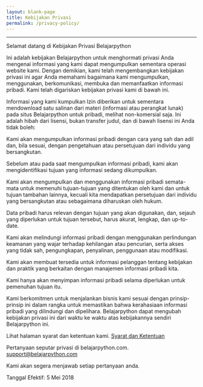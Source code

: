```yaml
---
layout: blank-page
title: Kebijakan Privasi
permalink: /privacy-policy/
---
```


---
Selamat datang di Kebijakan Privasi Belajarpython

Ini adalah kebijakan Belajarpython untuk menghormati privasi Anda mengenai informasi yang kami dapat mengumpulkan sementara operasi website kami. Dengan demikian, kami telah mengembangkan kebijakan privasi ini agar Anda memahami bagaimana kami mengumpulkan, menggunakan, berkomunikasi, membuka dan memanfaatkan informasi pribadi. Kami telah digariskan kebijakan privasi kami di bawah ini.

Informasi yang kami kumpulkan
Izin diberikan untuk sementara mendownload satu salinan dari materi (informasi atau perangkat lunak) pada situs Belajarpython untuk pribadi, melihat non-komersial saja. Ini adalah hibah dari lisensi, bukan transfer judul, dan di bawah lisensi ini Anda tidak boleh:

Kami akan mengumpulkan informasi pribadi dengan cara yang sah dan adil dan, bila sesuai, dengan pengetahuan atau persetujuan dari individu yang bersangkutan.

Sebelum atau pada saat mengumpulkan informasi pribadi, kami akan mengidentifikasi tujuan yang informasi sedang dikumpulkan.

Kami akan mengumpulkan dan menggunakan informasi pribadi semata-mata untuk memenuhi tujuan-tujuan yang ditentukan oleh kami dan untuk tujuan tambahan lainnya, kecuali kita mendapatkan persetujuan dari individu yang bersangkutan atau sebagaimana diharuskan oleh hukum.

Data pribadi harus relevan dengan tujuan yang akan digunakan, dan, sejauh yang diperlukan untuk tujuan tersebut, harus akurat, lengkap, dan up-to-date.

Kami akan melindungi informasi pribadi dengan menggunakan perlindungan keamanan yang wajar terhadap kehilangan atau pencurian, serta akses yang tidak sah, pengungkapan, penyalinan, penggunaan atau modifikasi.

Kami akan membuat tersedia untuk informasi pelanggan tentang kebijakan dan praktik yang berkaitan dengan manajemen informasi pribadi kita.

Kami hanya akan menyimpan informasi pribadi selama diperlukan untuk pemenuhan tujuan itu.


Kami berkomitmen untuk menjalankan bisnis kami sesuai dengan prinsip-prinsip ini dalam rangka untuk memastikan bahwa kerahasiaan informasi pribadi yang dilindungi dan dipelihara. Belajarpython dapat mengubah kebijakan privasi ini dari waktu ke waktu atas kebijakannya sendiri Belajarpython ini.

Lihat halaman syarat dan ketentuan kami. [Syarat dan Ketentuan](https://belajarpython.com/terms/)

Pertanyaan seputar privasi di belajarpython.com. [support@belajarpython.com](mailto:support@belajarpython.com) 

Kami akan segera menjawab setiap pertanyaan anda.

Tanggal Efektif: 5 Mei 2018
